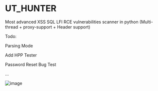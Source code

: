 # UT_HUNTER
Most advanced XSS SQL LFI RCE vulnerabilities scanner in python (Multi-thread + proxy-support + Header support)


Todo:

Parsing Mode

Add HPP Tester

Password Reset Bug Test

...


   ![image](https://user-images.githubusercontent.com/89252882/179713600-ee267030-fe78-48be-a846-7194f7b75151.png)
